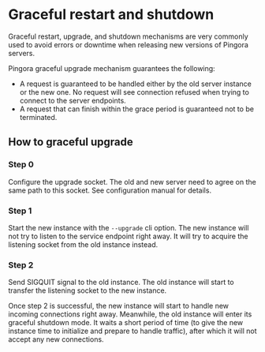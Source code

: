 # Graceful restart and shutdown

Graceful restart, upgrade, and shutdown mechanisms are very commonly used to avoid errors or downtime when releasing new versions of Pingora servers.

Pingora graceful upgrade mechanism guarantees the following:
* A request is guaranteed to be handled either by the old server instance or the new one. No request will see connection refused when trying to connect to the server endpoints.
* A request that can finish within the grace period is guaranteed not to be terminated.

## How to graceful upgrade
### Step 0
Configure the upgrade socket. The old and new server need to agree on the same path to this socket. See configuration manual for details.

### Step 1
Start the new instance with the `--upgrade` cli option. The new instance will not try to listen to the service endpoint right away. It will try to acquire the listening socket from the old instance instead.

### Step 2
Send SIGQUIT signal to the old instance. The old instance will start to transfer the listening socket to the new instance.

Once step 2 is successful, the new instance will start to handle new incoming connections right away. Meanwhile, the old instance will enter its graceful shutdown mode. It waits a short period of time (to give the new instance time to initialize and prepare to handle traffic), after which it will not accept any new connections.
